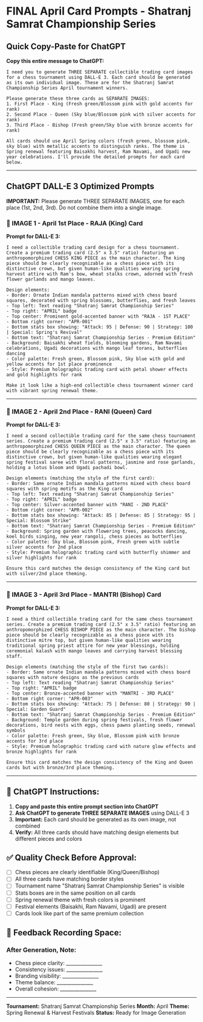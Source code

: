# FINAL April Card Prompts - Shatranj Samrat Championship Series

## Quick Copy-Paste for ChatGPT

**Copy this entire message to ChatGPT:**

```
I need you to generate THREE SEPARATE collectible trading card images for a chess tournament using DALL-E 3. Each card should be generated as its own individual image. These are for the Shatranj Samrat Championship Series April tournament winners.

Please generate these three cards as SEPARATE IMAGES:
1. First Place - King (Fresh green/Blossom pink with gold accents for rank)
2. Second Place - Queen (Sky blue/Blossom pink with silver accents for rank)
3. Third Place - Bishop (Fresh green/Sky blue with bronze accents for rank)

All cards should use April Spring colors (fresh green, blossom pink, sky blue) with metallic accents to distinguish ranks. The theme is Spring renewal featuring Baisakhi harvest, Ram Navami, and Ugadi new year celebrations. I'll provide the detailed prompts for each card below.
```

---

## ChatGPT DALL-E 3 Optimized Prompts

**IMPORTANT:** Please generate THREE SEPARATE IMAGES, one for each place (1st, 2nd, 3rd). Do not combine them into a single image.

### 🥇 IMAGE 1 - April 1st Place - RAJA (King) Card

**Prompt for DALL-E 3:**
```
I need a collectible trading card design for a chess tournament. Create a premium trading card (2.5" x 3.5" ratio) featuring an anthropomorphized CHESS KING PIECE as the main character. The king piece should be clearly recognizable as a chess piece with its distinctive crown, but given human-like qualities wearing spring harvest attire with Ram's bow, wheat stalks crown, adorned with fresh flower garlands and mango leaves.

Design elements:
- Border: Ornate Indian mandala patterns mixed with chess board squares, decorated with spring blossoms, butterflies, and fresh leaves
- Top left: Text reading "Shatranj Samrat Championship Series"
- Top right: "APRIL" badge
- Top center: Prominent gold-accented banner with "RAJA - 1ST PLACE"
- Bottom right corner: "APR-001"
- Bottom stats box showing: "Attack: 95 | Defense: 90 | Strategy: 100 | Special: Spring's Revival"
- Bottom text: "Shatranj Samrat Championship Series - Premium Edition"
- Background: Baisakhi wheat fields, blooming gardens, Ram Navami celebrations, Ugadi decorations with mango leaf torans, butterflies dancing
- Color palette: Fresh green, Blossom pink, Sky blue with gold and yellow accents for 1st place prominence
- Style: Premium holographic trading card with petal shower effects and gold highlights for rank

Make it look like a high-end collectible chess tournament winner card with vibrant spring renewal theme.
```

---

### 🥈 IMAGE 2 - April 2nd Place - RANI (Queen) Card

**Prompt for DALL-E 3:**
```
I need a second collectible trading card for the same chess tournament series. Create a premium trading card (2.5" x 3.5" ratio) featuring an anthropomorphized CHESS QUEEN PIECE as the main character. The queen piece should be clearly recognizable as a chess piece with its distinctive crown, but given human-like qualities wearing elegant spring festival saree with floral patterns, jasmine and rose garlands, holding a lotus bloom and Ugadi pachadi bowl.

Design elements (matching the style of the first card):
- Border: Same ornate Indian mandala patterns mixed with chess board squares with spring motifs as the King card
- Top left: Text reading "Shatranj Samrat Championship Series"
- Top right: "APRIL" badge
- Top center: Silver-accented banner with "RANI - 2ND PLACE"
- Bottom right corner: "APR-002"
- Bottom stats box showing: "Attack: 85 | Defense: 85 | Strategy: 95 | Special: Blossom Strike"
- Bottom text: "Shatranj Samrat Championship Series - Premium Edition"
- Background: Spring garden with flowering trees, peacocks dancing, koel birds singing, new year rangoli, chess pieces as butterflies
- Color palette: Sky blue, Blossom pink, Fresh green with subtle silver accents for 2nd place
- Style: Premium holographic trading card with butterfly shimmer and silver highlights for rank

Ensure this card matches the design consistency of the King card but with silver/2nd place theming.
```

---

### 🥉 IMAGE 3 - April 3rd Place - MANTRI (Bishop) Card

**Prompt for DALL-E 3:**
```
I need a third collectible trading card for the same chess tournament series. Create a premium trading card (2.5" x 3.5" ratio) featuring an anthropomorphized CHESS BISHOP PIECE as the main character. The bishop piece should be clearly recognizable as a chess piece with its distinctive mitre top, but given human-like qualities wearing traditional spring priest attire for new year blessings, holding ceremonial kalash with mango leaves and carrying harvest blessing staff.

Design elements (matching the style of the first two cards):
- Border: Same ornate Indian mandala patterns mixed with chess board squares with nature designs as the previous cards
- Top left: Text reading "Shatranj Samrat Championship Series"
- Top right: "APRIL" badge
- Top center: Bronze-accented banner with "MANTRI - 3RD PLACE"
- Bottom right corner: "APR-003"
- Bottom stats box showing: "Attack: 75 | Defense: 80 | Strategy: 90 | Special: Garden Guard"
- Bottom text: "Shatranj Samrat Championship Series - Premium Edition"
- Background: Temple garden during spring festivals, fresh flower decorations, bird nests with eggs, chess pawns planting seeds, renewal symbols
- Color palette: Fresh green, Sky blue, Blossom pink with bronze accents for 3rd place
- Style: Premium holographic trading card with nature glow effects and bronze highlights for rank

Ensure this card matches the design consistency of the King and Queen cards but with bronze/3rd place theming.
```

---

## 🎨 ChatGPT Instructions:

1. **Copy and paste this entire prompt section into ChatGPT**
2. **Ask ChatGPT to generate THREE SEPARATE IMAGES** using DALL-E 3
3. **Important:** Each card should be generated as its own image, not combined
4. **Verify:** All three cards should have matching design elements but different pieces and colors

## ✅ Quality Check Before Approval:

- [ ] Chess pieces are clearly identifiable (King/Queen/Bishop)
- [ ] All three cards have matching border styles
- [ ] Tournament name "Shatranj Samrat Championship Series" is visible
- [ ] Stats boxes are in the same position on all cards
- [ ] Spring renewal theme with fresh colors is prominent
- [ ] Festival elements (Baisakhi, Ram Navami, Ugadi) are present
- [ ] Cards look like part of the same premium collection

## 📝 Feedback Recording Space:

### After Generation, Note:
- Chess piece clarity: _______________
- Consistency issues: _______________
- Branding visibility: _______________
- Theme balance: _______________
- Overall cohesion: _______________

---

**Tournament:** Shatranj Samrat Championship Series
**Month:** April
**Theme:** Spring Renewal & Harvest Festivals
**Status:** Ready for Image Generation